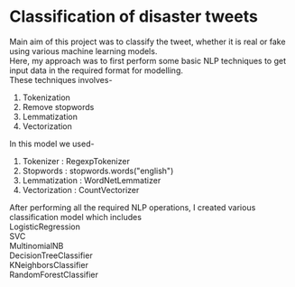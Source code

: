 # Classification of disaster tweets <br/>

Main aim of this project was to classify the tweet, whether it is real or fake using various machine learning models. <br/>
Here, my approach was to first perform some basic NLP techniques to get input data in the required format for modelling.<br/>
These techniques involves-
1. Tokenization
2. Remove stopwords
3. Lemmatization
4. Vectorization

In this model we used-
1. Tokenizer : RegexpTokenizer
2. Stopwords : stopwords.words("english")
3. Lemmatization : WordNetLemmatizer
4. Vectorization : CountVectorizer

After performing all the required NLP operations, I created various classification model which includes <br/>
LogisticRegression <br/>
SVC <br/>
MultinomialNB <br/>
DecisionTreeClassifier <br/>
KNeighborsClassifier <br/>
RandomForestClassifier
